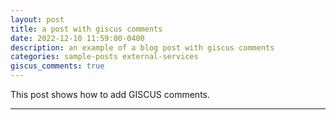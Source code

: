 ```yaml
---
layout: post
title: a post with giscus comments
date: 2022-12-10 11:59:00-0400
description: an example of a blog post with giscus comments
categories: sample-posts external-services
giscus_comments: true
---
```

This post shows how to add GISCUS comments.

---
<!-- layout: post
title: Ideas I want to dig deeper going forward
date: 2022-12-18 11:59:00-0400
description: something exciting coming up
categories: quantum computing physics 
giscus_comments: true
---
Quantum mechanics
Reality
Using computing to understand the world -->
